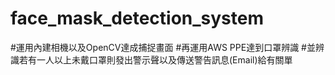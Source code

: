 # face_mask_detection_system
#運用內建相機以及OpenCV達成捕捉畫面
#再運用AWS PPE達到口罩辨識
#並辨識若有一人以上未戴口罩則發出警示聲以及傳送警告訊息(Email)給有關單
